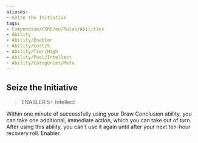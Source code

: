 ```yaml
---
aliases:
- Seize the Initiative
tags:
- Compendium/CSRD/en/Rules/Abilities
- Ability
- Ability/Enabler
- Ability/Cost/5
- Ability/Tier/High
- Ability/Pool/Intellect
- Ability/Categories/Meta
---
```


  
## Seize the Initiative  
>ENABLER 5+  Intellect  
  
Within one minute of successfully using your Draw Conclusion ability, you can take one additional, immediate action, which you can take out of turn. After using this ability, you can't use it again until after your next ten-hour recovery roll. Enabler.